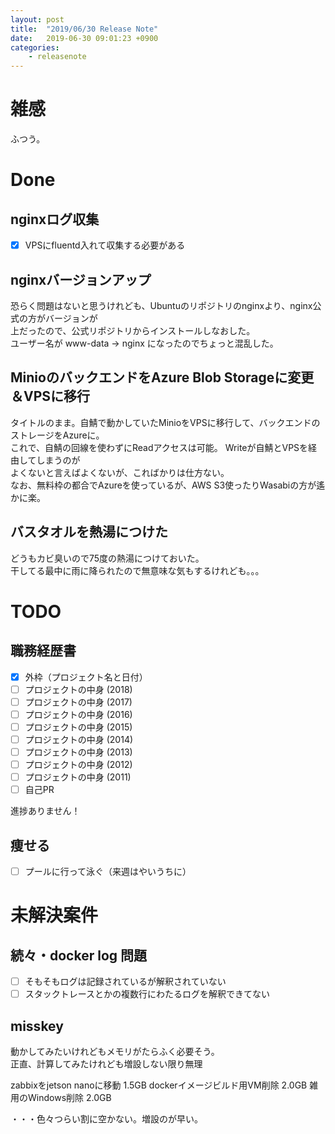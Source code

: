 ```yaml
---
layout: post
title:  "2019/06/30 Release Note"
date:   2019-06-30 09:01:23 +0900
categories:
	- releasenote
---
```

# 雑感

ふつう。

# Done

## nginxログ収集

- [x] VPSにfluentd入れて収集する必要がある

## nginxバージョンアップ

恐らく問題はないと思うけれども、Ubuntuのリポジトリのnginxより、nginx公式の方がバージョンが  
上だったので、公式リポジトリからインストールしなおした。  
ユーザー名が www-data -> nginx になったのでちょっと混乱した。

## MinioのバックエンドをAzure Blob Storageに変更＆VPSに移行

タイトルのまま。自鯖で動かしていたMinioをVPSに移行して、バックエンドのストレージをAzureに。  
これで、自鯖の回線を使わずにReadアクセスは可能。 Writeが自鯖とVPSを経由してしまうのが  
よくないと言えばよくないが、こればかりは仕方ない。  
なお、無料枠の都合でAzureを使っているが、AWS S3使ったりWasabiの方が遙かに楽。

## バスタオルを熱湯につけた

どうもカビ臭いので75度の熱湯につけておいた。  
干してる最中に雨に降られたので無意味な気もするけれども。。。

# TODO 

## 職務経歴書

- [x] 外枠（プロジェクト名と日付）
- [ ] プロジェクトの中身 (2018)
- [ ] プロジェクトの中身 (2017)
- [ ] プロジェクトの中身 (2016)
- [ ] プロジェクトの中身 (2015)
- [ ] プロジェクトの中身 (2014)
- [ ] プロジェクトの中身 (2013)
- [ ] プロジェクトの中身 (2012)
- [ ] プロジェクトの中身 (2011)
- [ ] 自己PR

進捗ありません！

## 痩せる

- [ ] プールに行って泳ぐ（来週はやいうちに）

# 未解決案件

## 続々・docker log 問題

- [ ] そもそもログは記録されているが解釈されていない
- [ ] スタックトレースとかの複数行にわたるログを解釈できてない

## misskey

動かしてみたいけれどもメモリがたらふく必要そう。  
正直、計算してみたけれども増設しない限り無理

zabbixをjetson nanoに移動    1.5GB
dockerイメージビルド用VM削除   2.0GB
雑用のWindows削除            2.0GB

・・・色々つらい割に空かない。増設のが早い。

